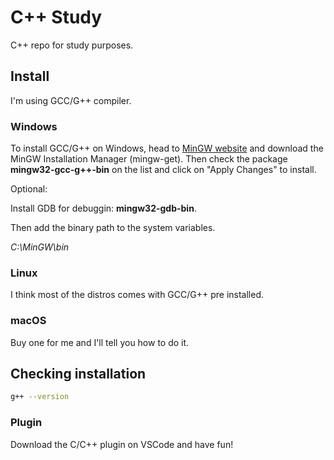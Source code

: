 # C++ Study

C++ repo for study purposes.

## Install

I'm using GCC/G++ compiler.

### Windows

To install GCC/G++ on Windows, head to [MinGW website](http://www.mingw.org/) and download the MinGW Installation Manager (mingw-get). Then check the package **mingw32-gcc-g++-bin** on the list and click on "Apply Changes" to install.

Optional:

Install GDB for debuggin: **mingw32-gdb-bin**.

Then add the binary path to the system variables.

_C:\MinGW\bin_

### Linux

I think most of the distros comes with GCC/G++ pre installed.

### macOS

Buy one for me and I'll tell you how to do it.

## Checking installation

```sh
g++ --version
```

### Plugin

Download the C/C++ plugin on VSCode and have fun!
